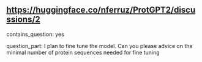 ## https://huggingface.co/nferruz/ProtGPT2/discussions/2

contains_question: yes

question_part: I plan to fine tune the model. Can you please advice on the minimal number of protein sequences needed for fine tuning
